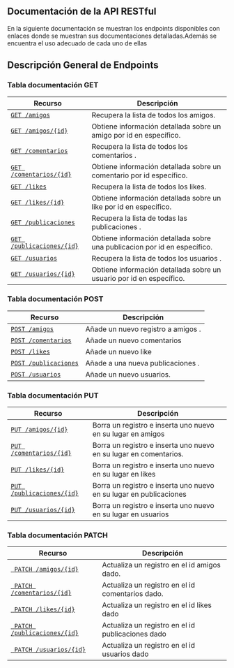 ## Documentación de la API RESTful

En la siguiente documentación se muestran los endpoints disponibles con enlaces donde se muestran sus documentaciones detalladas.Además se encuentra el uso adecuado de cada uno de ellas 

## Descripción General de Endpoints

### Tabla documentación GET 

| Recurso                    | Descripción |
| -------------------------- | ----------- |
| [`GET /amigos` ](./endpoints//get-amigos.md)               | Recupera la lista de todos los amigos. |
| [`GET /amigos/{id}`](./endpoints//get-amigos-id.md)          | Obtiene información detallada sobre un amigo por id en específico. |
| [`GET /comentarios`](./endpoints//get-comentarios.md)             | Recupera la lista de todos los comentarios  . |
| [`GET /comentarios/{id}`](./endpoints//get-comentarios-id.md)          | Obtiene información detallada sobre un comentario por id específico. |
| [`GET /likes`](./endpoints//get-likes.md)                | Recupera la lista de todos los likes. |
| [`GET /likes/{id}`](./endpoints//get-likes-id.md)          | Obtiene información detallada sobre un like por id en específico. |
| [`GET /publicaciones`](./endpoints//get-publicaciones.md)              | Recupera la lista de todas las publicaciones  . |
| [`GET /publicaciones/{id}`](./endpoints//get-publicaciones-id.md)          | Obtiene información detallada sobre una publicacion por id en específico. |
| [`GET /usuarios`](./endpoints//get-usuarios.md)              | Recupera la lista de todos los usuarios  . |
| [`GET /usuarios/{id}`](./endpoints//get-usuarios-id.md)          | Obtiene información detallada sobre un usuario por id en específico. |


### Tabla documentación POST
| Recurso                    | Descripción |
| -------------------------- | ----------- |
| [`POST /amigos`](./endpoints//post-amigos.md)               | Añade un nuevo registro a amigos . |
| [`POST /comentarios`](./endpoints//post-comentarios.md)          | Añade  un nuevo comentarios |
| [`POST /likes`](./endpoints//post-likes.md)                | Añade un nuevo like  |
| [`POST /publicaciones`](./endpoints//post-publicaciones.md)        | Añade a una nueva publicaciones . |
| [`POST /usuarios`](./endpoints//post-usuarios.md)             | Añade un nuevo usuarios. |

### Tabla documentación PUT

| Recurso                    | Descripción |
| -------------------------- | ----------- |
| [`PUT /amigos/{id}`](./endpoints//put-amigos-id.md)          |  Borra un registro e inserta uno nuevo en su lugar en amigos  |
| [`PUT /comentarios/{id}`](./endpoints//put-comentarios-id.md)          |  Borra un registro e inserta uno nuevo en su lugar en comentarios.  |
| [`PUT /likes/{id}`](./endpoints//put-likes-id.md)          |  Borra un registro e inserta uno nuevo en su lugar en likes |
| [`PUT /publicaciones/{id}`](./endpoints//put-publicaciones-id.md)          |  Borra un registro e inserta uno nuevo en su lugar en publicaciones  |
| [`PUT /usuarios/{id}`](./endpoints//put-usuarios-id.md)          |  Borra un registro e inserta uno nuevo en su lugar en usuarios  |

### Tabla documentación PATCH

| Recurso                    | Descripción |
| -------------------------- | ----------- |
| [` PATCH /amigos/{id}`](./endpoints//patch-amigos-id.md)          |  Actualiza un registro en el id amigos dado. |
| [` PATCH /comentarios/{id}`](./endpoints//patch-comentarios-id.md)        | Actualiza un registro en el id comentarios dado.  |
| [` PATCH /likes/{id}`](./endpoints//patch-likes-id.md)           |  Actualiza un registro en el id likes dado|
| [` PATCH /publicaciones/{id}`](./endpoints//patch-publicaciones-id.md)         |  Actualiza un registro en el id publicaciones dado  |
| [` PATCH /usuarios/{id}`](./endpoints//patch-usuarios-id.md)         |  Actualiza un registro en el id usuarios dado |

